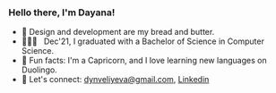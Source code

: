 
<!--
**dveliyeva/dveliyeva** is a ✨ _special_ ✨ repository because its `README.md` (this file) appears on your GitHub profile.

Here are some ideas to get you started:

- 🔭 I’m currently working on ...
- 🌱 I’m currently learning ...
- 👯 I’m looking to collaborate on ...
- 🤔 I’m looking for help with ...
- 💬 Ask me about ...
- 📫 How to reach me: ...
- 😄 Pronouns: ...
- ⚡ Fun fact: ...
-->


### Hello there, I'm Dayana!

- 🧈 Design and development are my bread and butter.
- 👩🏻‍🎓 &nbsp; Dec'21, I graduated with a Bachelor of Science in Computer Science.
- 🧋 Fun facts: I'm a Capricorn, and I love learning new languages on Duolingo.
- 🌱 Let's connect: dynveliyeva@gmail.com, [Linkedin](https://www.linkedin.com/in/dveliyeva/)
